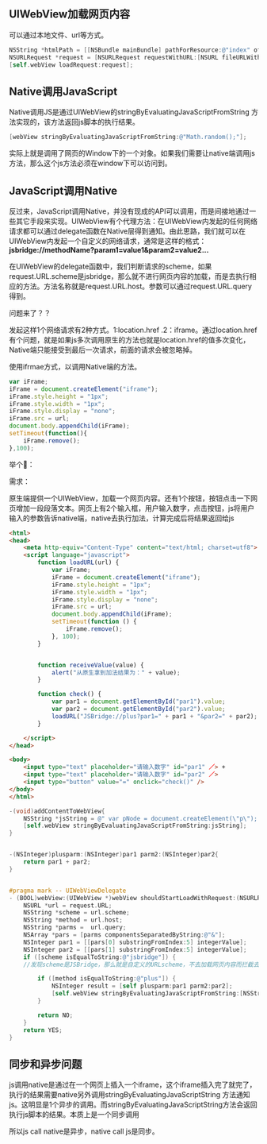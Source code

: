 
## UIWebView加载网页内容

可以通过本地文件、url等方式。

```objective-c
NSString *htmlPath = [[NSBundle mainBundle] pathForResource:@"index" ofType:@"html"];
NSURLRequest *request = [NSURLRequest requestWithURL:[NSURL fileURLWithPath:htmlPath]];
[self.webView loadRequest:request];
```

## Native调用JavaScript

Native调用JS是通过UIWebView的stringByEvaluatingJavaScriptFromString 方法实现的，该方法返回js脚本的执行结果。

```objective-c
[webView stringByEvaluatingJavaScriptFromString:@"Math.random();"];
```

实际上就是调用了网页的Window下的一个对象。如果我们需要让native端调用js方法，那么这个js方法必须在window下可以访问到。


## JavaScript调用Native

反过来，JavaScript调用Native，并没有现成的API可以调用，而是间接地通过一些其它手段来实现。UIWebView有个代理方法：在UIWebView内发起的任何网络请求都可以通过delegate函数在Native层得到通知。由此思路，我们就可以在UIWebView内发起一个自定义的网络请求，通常是这样的格式：**jsbridge://methodName?param1=value1&param2=value2...**

在UIWebView的delegate函数中，我们判断请求的scheme，如果request.URL.scheme是jsbridge，那么就不进行网页内容的加载，而是去执行相应的方法。方法名称就是request.URL.host。参数可以通过request.URL.query得到。

问题来了？？

发起这样1个网络请求有2种方式。1:location.href .2：iframe。通过location.href有个问题，就是如果js多次调用原生的方法也就是location.href的值多次变化，Native端只能接受到最后一次请求，前面的请求会被忽略掉。

使用ifrmae方式，以调用Native端的方法。

```javascript
var iFrame;
iFrame = document.createElement("iframe");
iFrame.style.height = "1px";
iFrame.style.width = "1px";
iFrame.style.display = "none";
iFrame.src = url;
document.body.appendChild(iFrame);
setTimeout(function(){
    iFrame.remove();
},100);
```

举个🌰：

需求：

原生端提供一个UIWebView，加载一个网页内容。还有1个按钮，按钮点击一下网页增加一段段落文本。网页上有2个输入框，用户输入数字，点击按钮，js将用户输入的参数告诉native端，native去执行加法，计算完成后将结果返回给js

```html
<html>
<head>
    <meta http-equiv="Content-Type" content="text/html; charset=utf8">
    <script language="javascript">
        function loadURL(url) {
            var iFrame;
            iFrame = document.createElement("iframe");
            iFrame.style.height = "1px";
            iFrame.style.width = "1px";
            iFrame.style.display = "none";
            iFrame.src = url;
            document.body.appendChild(iFrame);
            setTimeout(function () {
                iFrame.remove();
            }, 100);
        }


        function receiveValue(value) {
            alert("从原生拿到加法结果为：" + value);
        }

        function check() {
            var par1 = document.getElementById("par1").value;
            var par2 = document.getElementById("par2").value;
            loadURL("JSBridge://plus?par1=" + par1 + "&par2=" + par2);
        }

    </script>
</head>

<body>
    <input type="text" placeholder="请输入数字" id="par1" ／> +
    <input type="text" placeholder="请输入数字" id="par2" ／>
    <input type="button" value="=" onclick="check()" />
</body>
</html>
```

```objective-c
-(void)addContentToWebView{
    NSString *jsString = @" var pNode = document.createElement(\"p\"); pNode.innerText = \"我是由原生代码调用js后将一段文件添加到html上，也就是注入\";document.body.appendChild(pNode);";
    [self.webView stringByEvaluatingJavaScriptFromString:jsString];
}


-(NSInteger)plusparm:(NSInteger)par1 parm2:(NSInteger)par2{
    return par1 + par2;
}


#pragma mark -- UIWebViewDelegate
- (BOOL)webView:(UIWebView *)webView shouldStartLoadWithRequest:(NSURLRequest *)request navigationType:(UIWebViewNavigationType)navigationType{
    NSURL *url = request.URL;
    NSString *scheme = url.scheme;
    NSString *method = url.host;
    NSString *parms =  url.query;
    NSArray *pars = [parms componentsSeparatedByString:@"&"];
    NSInteger par1 = [[pars[0] substringFromIndex:5] integerValue];
    NSInteger par2 = [[pars[1] substringFromIndex:5] integerValue];
    if ([scheme isEqualToString:@"jsbridge"]) {
    //发现scheme是JSBridge，那么就是自定义的URLscheme，不去加载网页内容而拦截去处理事件。

        if ([method isEqualToString:@"plus"]) {
            NSInteger result = [self plusparm:par1 parm2:par2];
            [self.webView stringByEvaluatingJavaScriptFromString:[NSString stringWithFormat:@"receiveValue(%@);",@(result)]];
        }

        return NO;
    }
    return YES;
}
```


## 同步和异步问题

js调用native是通过在一个网页上插入一个iframe，这个iframe插入完了就完了，执行的结果需要native另外调用stringByEvaluatingJavaScriptString 方法通知js。这明显是1个异步的调用。而stringByEvaluatingJavaScriptString方法会返回执行js脚本的结果。本质上是一个同步调用

所以js call native是异步，native call js是同步。
